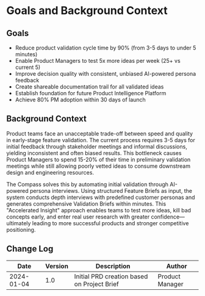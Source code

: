# Goals and Background Context

## Goals

- Reduce product validation cycle time by 90% (from 3-5 days to under 5 minutes)
- Enable Product Managers to test 5x more ideas per week (25+ vs current 5)
- Improve decision quality with consistent, unbiased AI-powered persona feedback
- Create shareable documentation trail for all validated ideas
- Establish foundation for future Product Intelligence Platform
- Achieve 80% PM adoption within 30 days of launch

## Background Context

Product teams face an unacceptable trade-off between speed and quality in early-stage feature validation. The current process requires 3-5 days for initial feedback through stakeholder meetings and informal discussions, yielding inconsistent and often biased results. This bottleneck causes Product Managers to spend 15-20% of their time in preliminary validation meetings while still allowing poorly vetted ideas to consume downstream design and engineering resources.

The Compass solves this by automating initial validation through AI-powered persona interviews. Using structured Feature Briefs as input, the system conducts depth interviews with predefined customer personas and generates comprehensive Validation Briefs within minutes. This "Accelerated Insight" approach enables teams to test more ideas, kill bad concepts early, and enter real user research with greater confidence—ultimately leading to more successful products and stronger competitive positioning.

## Change Log

| Date | Version | Description | Author |
|------|---------|-------------|--------|
| 2024-01-04 | 1.0 | Initial PRD creation based on Project Brief | Product Manager |
